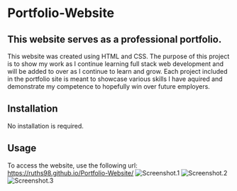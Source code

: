 # Portfolio-Website

## This website serves as a professional portfolio.

This website was created using HTML and CSS. The purpose of this project is to show my work as I continue learning full stack web development and will be added to over as I continue to learn and grow. Each project included in the portfolio site is meant to showcase various skills I have aquired and demonstrate my competence to hopefully win over future employers.

## Installation

No installation is required. 

## Usage

To access the website, use the following url:
https://ruths98.github.io/Portfolio-Website/
![Screenshot.1](portfolio-1.png)
![Screenshot.2](portfolio-2.png)
![Screenshot.3](portfolio-3.png)

